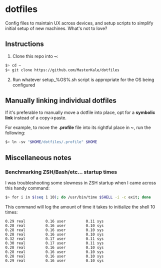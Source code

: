 # dotfiles

Config files to maintain UX across devices, and setup scripts to simplify initial setup of new machines. What's not to love?

## Instructions

1. Clone this repo into **~**:

```sh
$> cd ~
$> git clone https://github.com/MasterKale/dotfiles
```

2. Run whatever setup_%OS%.sh script is appropriate for the OS being configured

## Manually linking individual dotfiles

If it's preferable to manually move a dotfile into place, opt for a **symbolic link** instead of a copy->paste.

For example, to move the **.profile** file into its rightful place in **~**, run the following:

```sh
$> ln -sv "$HOME/dotfiles/.profile" $HOME
```

## Miscellaneous notes

### Benchmarking ZSH/Bash/etc... startup times

I was troubleshooting some slowness in ZSH startup when I came across this handy command:

```sh
$> for i in $(seq 1 10); do /usr/bin/time $SHELL -i -c exit; done
```

This command will log the amount of time it takes to initialize the shell 10 times:

```
0.29 real         0.16 user         0.11 sys
0.28 real         0.16 user         0.10 sys
0.28 real         0.16 user         0.10 sys
0.28 real         0.16 user         0.10 sys
0.32 real         0.17 user         0.11 sys
0.30 real         0.17 user         0.11 sys
0.28 real         0.16 user         0.10 sys
0.28 real         0.16 user         0.10 sys
0.28 real         0.16 user         0.10 sys
0.29 real         0.16 user         0.10 sys
```
